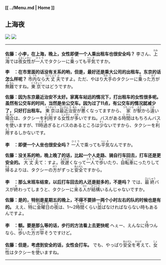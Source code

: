 **[[ ../Menu.md | Home ]]**
## 上海夜
![](src/shanghai_1.JPG)
![](src/shanghai_2.JPG)

---

**佐藤：小李，在上海，晚上，女性即便一个人乘出租车也很安全吗？**
李さん、<ruby>上<rp>(</rp><rt>かみ</rt><rp>)</rp></ruby><ruby>海<rp>(</rp><rt>うみ</rt><rp>)</rp></ruby>では<ruby>夜<rp>(</rp><rt>よる</rt><rp>)</rp></ruby><ruby>女<rp>(</rp><rt>じょ</rt><rp>)</rp></ruby><ruby>性<rp>(</rp><rt>せい</rt><rp>)</rp></ruby>が<ruby>一人<rp>(</rp><rt>ひとり</rt><rp>)</rp></ruby>でタクシーに<ruby>乗<rp>(</rp><rt>の</rt><rp>)</rp></ruby>っても<ruby>平<rp>(</rp><rt>へい</rt><rp>)</rp></ruby><ruby>気<rp>(</rp><rt>き</rt><rp>)</rp></ruby>ですか。

**李　：在市里面的话没有关系的哟，但是，最好还是乘大公司的出租车。东京的话怎么样呢？**
<ruby>市<rp>(</rp><rt>し</rt><rp>)</rp></ruby><ruby>内<rp>(</rp><rt>うち</rt><rp>)</rp></ruby>なら<ruby>大<rp>(</rp><rt>だい</rt><rp>)</rp></ruby><ruby>丈<rp>(</rp><rt>じょう</rt><rp>)</rp></ruby><ruby>夫<rp>(</rp><rt>ぶ</rt><rp>)</rp></ruby>ですよ。ただ、やはり<ruby>大<rp>(</rp><rt>おお</rt><rp>)</rp></ruby><ruby>手<rp>(</rp><rt>て</rt><rp>)</rp></ruby>のタクシーに<ruby>乗<rp>(</rp><rt>の</rt><rp>)</rp></ruby>った<ruby>方<rp>(</rp><rt>ほう</rt><rp>)</rp></ruby>が<ruby>無<rp>(</rp><rt>ぶ</rt><rp>)</rp></ruby><ruby>難<rp>(</rp><rt>なん</rt><rp>)</rp></ruby>ですね。<ruby>東<rp>(</rp><rt>とう</rt><rp>)</rp></ruby><ruby>京<rp>(</rp><rt>きょう</rt><rp>)</rp></ruby>ではどうですか。

**佐藤：因为东京最近治安不太好。家离车站远的情况下，打出租车的女性很多呢。虽然有公交车的时间，当然是坐公交车。因为过了11点，有公交车的情况就减少了，只好打出租车。**
<ruby>東<rp>(</rp><rt>とう</rt><rp>)</rp></ruby><ruby>京<rp>(</rp><rt>きょう</rt><rp>)</rp></ruby>は<ruby>最<rp>(</rp><rt>さい</rt><rp>)</rp></ruby><ruby>近<rp>(</rp><rt>きん</rt><rp>)</rp></ruby><ruby>治<rp>(</rp><rt>ち</rt><rp>)</rp></ruby><ruby>安<rp>(</rp><rt>あん</rt><rp>)</rp></ruby>が<ruby>悪<rp>(</rp><rt>わる</rt><rp>)</rp></ruby>くなってますから、<ruby>家<rp>(</rp><rt>うち・いえ</rt><rp>)</rp></ruby>が<ruby>駅<rp>(</rp><rt>えき</rt><rp>)</rp></ruby>から<ruby>遠<rp>(</rp><rt>とお</rt><rp>)</rp></ruby>い<ruby>場<rp>(</rp><rt>ば</rt><rp>)</rp></ruby><ruby>合<rp>(</rp><rt>あい</rt><rp>)</rp></ruby>は、タクシーを<ruby>利<rp>(</rp><rt>り</rt><rp>)</rp></ruby><ruby>用<rp>(</rp><rt>よう</rt><rp>)</rp></ruby>する<ruby>女<rp>(</rp><rt>じょ</rt><rp>)</rp></ruby><ruby>性<rp>(</rp><rt>せい</rt><rp>)</rp></ruby>が<ruby>多<rp>(</rp><rt>おお</rt><rp>)</rp></ruby>いですね。バスがある<ruby>時<rp>(</rp><rt>じ</rt><rp>)</rp></ruby><ruby>間<rp>(</rp><rt>かん</rt><rp>)</rp></ruby>はもちろんバスを<ruby>使<rp>(</rp><rt>つか</rt><rp>)</rp></ruby>いますが、11<ruby>時<rp>(</rp><rt>とき</rt><rp>)</rp></ruby><ruby>過<rp>(</rp><rt>す</rt><rp>)</rp></ruby>ぎるとバスのあるところは<ruby>少<rp>(</rp><rt>すく</rt><rp>)</rp></ruby>ないですから、タクシーを<ruby>利<rp>(</rp><rt>り</rt><rp>)</rp></ruby><ruby>用<rp>(</rp><rt>よう</rt><rp>)</rp></ruby>するしかないです。

**李　：即便一个人坐也很安全吗？**
<ruby>一人<rp>(</rp><rt>ひとり</rt><rp>)</rp></ruby>で乘っても<ruby>平<rp>(</rp><rt>へい</rt><rp>)</rp></ruby><ruby>気<rp>(</rp><rt>き</rt><rp>)</rp></ruby>なんですか。

**佐藤：没关系的哟，晚上晚了的话，比起一个人走路、骑自行车回去，打车还是更安全的。**
<ruby>大<rp>(</rp><rt>だい</rt><rp>)</rp></ruby><ruby>丈<rp>(</rp><rt>じょう</rt><rp>)</rp></ruby><ruby>夫<rp>(</rp><rt>ぶ</rt><rp>)</rp></ruby>て：すよ。<ruby>夜<rp>(</rp><rt>よる</rt><rp>)</rp></ruby><ruby>遅<rp>(</rp><rt>おそ</rt><rp>)</rp></ruby>くなって<ruby>一人<rp>(</rp><rt>ひとり</rt><rp>)</rp></ruby>で<ruby>歩<rp>(</rp><rt>ある</rt><rp>)</rp></ruby>いたり、<ruby>自<rp>(</rp><rt>じ</rt><rp>)</rp></ruby><ruby>転<rp>(</rp><rt>てん</rt><rp>)</rp></ruby><ruby>車<rp>(</rp><rt>しゃ</rt><rp>)</rp></ruby>にったりして<ruby>帰<rp>(</rp><rt>かえ</rt><rp>)</rp></ruby>るよりは、タクシーの<ruby>方<rp>(</rp><rt>ほう</rt><rp>)</rp></ruby>がずっと<ruby>安<rp>(</rp><rt>あん</rt><rp>)</rp></ruby><ruby>全<rp>(</rp><rt>ぜん</rt><rp>)</rp></ruby>ですから。

**李　：那么末班车结束，以后打车回去的人还是挺多的，不是吗？**
では、<ruby>最<rp>(</rp><rt>さい</rt><rp>)</rp></ruby><ruby>終<rp>(</rp><rt>しゅう</rt><rp>)</rp></ruby>バスが<ruby>終<rp>(</rp><rt>お</rt><rp>)</rp></ruby>わってしまうと、タクシーに<ruby>来<rp>(</rp><rt>く</rt><rp>)</rp></ruby>る<ruby>人<rp>(</rp><rt>ひと</rt><rp>)</rp></ruby>が<ruby>結<rp>(</rp><rt>けっ</rt><rp>)</rp></ruby><ruby>構<rp>(</rp><rt>こう</rt><rp>)</rp></ruby>いるんじゃないですか。

**佐藤：是的，特别是星期五的晚上，不得不要排一两个小时左右的队的时候也是有的。**
ええ、<ruby>特<rp>(</rp><rt>とく</rt><rp>)</rp></ruby>に<ruby>金<rp>(</rp><rt>きん</rt><rp>)</rp></ruby><ruby>曜<rp>(</rp><rt>よう</rt><rp>)</rp></ruby><ruby>日<rp>(</rp><rt>び</rt><rp>)</rp></ruby>の<ruby>夜<rp>(</rp><rt>よる</rt><rp>)</rp></ruby>は、1～2<ruby>時<rp>(</rp><rt>じ</rt><rp>)</rp></ruby><ruby>間<rp>(</rp><rt>かん</rt><rp>)</rp></ruby>くらい<ruby>並<rp>(</rp><rt>なら</rt><rp>)</rp></ruby>ばなければならない時もあるんですよ。

**李　：额。要是那么等的话，步行的方法看上去更快呢**
ヘぇー、えんなに<ruby>待<rp>(</rp><rt>ま</rt><rp>)</rp></ruby>つんなら、<ruby>歩<rp>(</rp><rt>ある</rt><rp>)</rp></ruby>いた<ruby>方<rp>(</rp><rt>ほう</rt><rp>)</rp></ruby>ガ<ruby>早<rp>(</rp><rt>はや</rt><rp>)</rp></ruby>そうですけど。

**佐藤：但是，考虑到安全的话，女性会打车。**
でも、やっぱり<ruby>安<rp>(</rp><rt>あん</rt><rp>)</rp></ruby><ruby>全<rp>(</rp><rt>ぜん</rt><rp>)</rp></ruby>を<ruby>考<rp>(</rp><rt>かんが</rt><rp>)</rp></ruby>えて、<ruby>女<rp>(</rp><rt>じょ</rt><rp>)</rp></ruby><ruby>性<rp>(</rp><rt>せい</rt><rp>)</rp></ruby>はタクシーを<ruby>使<rp>(</rp><rt>つか</rt><rp>)</rp></ruby>いますね。

---

